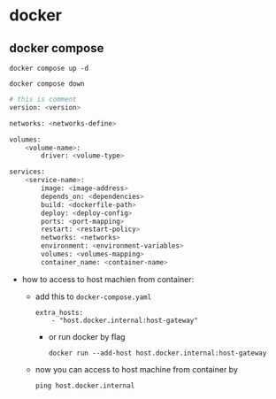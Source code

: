 # docker

## docker compose

```shell
docker compose up -d
```

```shell
docker compose down
```

```sh
# this is comment
version: <version>

networks: <networks-define>

volumes:
    <volume-name>:
        driver: <volume-type>

services:
    <service-name>:
        image: <image-address>
        depends_on: <dependencies>
        build: <dockerfile-path>
        deploy: <deploy-config>
        ports: <port-mapping>
        restart: <restart-policy>
        networks: <networks>
        environment: <environment-variables>
        volumes: <volumes-mapping>
        container_name: <container-name>

```

- how to access to host machien from container:

  - add this to `docker-compose.yaml`

    ```shell
    extra_hosts:
        - "host.docker.internal:host-gateway"
    ```

    - or run docker by flag

        ```shell
        docker run --add-host host.docker.internal:host-gateway
        ```

  - now you can access to host machine from container by

    ```shell
    ping host.docker.internal
    ```
